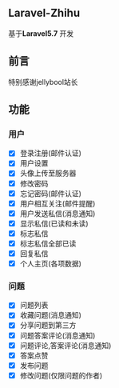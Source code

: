 ## Laravel-Zhihu
基于**Laravel5.7** 开发

## 前言
特别感谢jellybool站长


## 功能

### 用户
- [x] 登录注册(邮件认证)
- [x] 用户设置
- [x] 头像上传至服务器
- [x] 修改密码
- [x] 忘记密码(邮件认证)
- [x] 用户相互关注(邮件提醒)
- [x] 用户发送私信(消息通知)
- [x] 显示私信(已读和未读)
- [x] 标志私信
- [x] 标志私信全部已读
- [x] 回复私信
- [x] 个人主页(各项数据)

### 问题
- [x] 问题列表
- [x] 收藏问题(消息通知)
- [x] 分享问题到第三方
- [x] 问题答案评论(消息通知)
- [x] 问题评论,答案评论(消息通知)
- [x] 答案点赞
- [x] 发布问题
- [x] 修改问题(仅限问题的作者)
